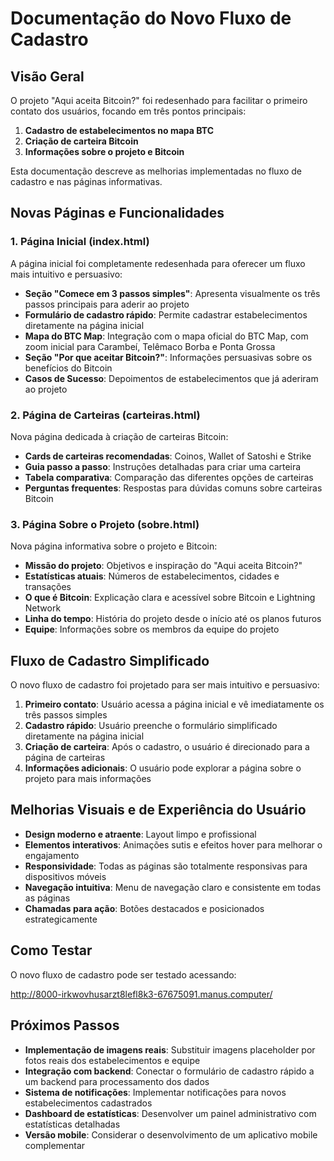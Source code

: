 # Documentação do Novo Fluxo de Cadastro

## Visão Geral

O projeto "Aqui aceita Bitcoin?" foi redesenhado para facilitar o primeiro contato dos usuários, focando em três pontos principais:

1. **Cadastro de estabelecimentos no mapa BTC**
2. **Criação de carteira Bitcoin**
3. **Informações sobre o projeto e Bitcoin**

Esta documentação descreve as melhorias implementadas no fluxo de cadastro e nas páginas informativas.

## Novas Páginas e Funcionalidades

### 1. Página Inicial (index.html)

A página inicial foi completamente redesenhada para oferecer um fluxo mais intuitivo e persuasivo:

- **Seção "Comece em 3 passos simples"**: Apresenta visualmente os três passos principais para aderir ao projeto
- **Formulário de cadastro rápido**: Permite cadastrar estabelecimentos diretamente na página inicial
- **Mapa do BTC Map**: Integração com o mapa oficial do BTC Map, com zoom inicial para Carambeí, Telêmaco Borba e Ponta Grossa
- **Seção "Por que aceitar Bitcoin?"**: Informações persuasivas sobre os benefícios do Bitcoin
- **Casos de Sucesso**: Depoimentos de estabelecimentos que já aderiram ao projeto

### 2. Página de Carteiras (carteiras.html)

Nova página dedicada à criação de carteiras Bitcoin:

- **Cards de carteiras recomendadas**: Coinos, Wallet of Satoshi e Strike
- **Guia passo a passo**: Instruções detalhadas para criar uma carteira
- **Tabela comparativa**: Comparação das diferentes opções de carteiras
- **Perguntas frequentes**: Respostas para dúvidas comuns sobre carteiras Bitcoin

### 3. Página Sobre o Projeto (sobre.html)

Nova página informativa sobre o projeto e Bitcoin:

- **Missão do projeto**: Objetivos e inspiração do "Aqui aceita Bitcoin?"
- **Estatísticas atuais**: Números de estabelecimentos, cidades e transações
- **O que é Bitcoin**: Explicação clara e acessível sobre Bitcoin e Lightning Network
- **Linha do tempo**: História do projeto desde o início até os planos futuros
- **Equipe**: Informações sobre os membros da equipe do projeto

## Fluxo de Cadastro Simplificado

O novo fluxo de cadastro foi projetado para ser mais intuitivo e persuasivo:

1. **Primeiro contato**: Usuário acessa a página inicial e vê imediatamente os três passos simples
2. **Cadastro rápido**: Usuário preenche o formulário simplificado diretamente na página inicial
3. **Criação de carteira**: Após o cadastro, o usuário é direcionado para a página de carteiras
4. **Informações adicionais**: O usuário pode explorar a página sobre o projeto para mais informações

## Melhorias Visuais e de Experiência do Usuário

- **Design moderno e atraente**: Layout limpo e profissional
- **Elementos interativos**: Animações sutis e efeitos hover para melhorar o engajamento
- **Responsividade**: Todas as páginas são totalmente responsivas para dispositivos móveis
- **Navegação intuitiva**: Menu de navegação claro e consistente em todas as páginas
- **Chamadas para ação**: Botões destacados e posicionados estrategicamente

## Como Testar

O novo fluxo de cadastro pode ser testado acessando:

http://8000-irkwovhusarzt8lefl8k3-67675091.manus.computer/

## Próximos Passos

- **Implementação de imagens reais**: Substituir imagens placeholder por fotos reais dos estabelecimentos e equipe
- **Integração com backend**: Conectar o formulário de cadastro rápido a um backend para processamento dos dados
- **Sistema de notificações**: Implementar notificações para novos estabelecimentos cadastrados
- **Dashboard de estatísticas**: Desenvolver um painel administrativo com estatísticas detalhadas
- **Versão mobile**: Considerar o desenvolvimento de um aplicativo mobile complementar
